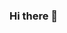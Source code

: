 ### Hi there 👋

<!--
**capparellilucas/capparellilucas** is a ✨ _special_ ✨ repository because its `README.md` (this file) appears on your GitHub profile.

Here are some ideas to get you started:

- 🔭 I’m currently working on ...
- 🌱 I’m currently learning ...
- 👯 I’m looking to collaborate on ...
- 🤔 I’m looking for help with ...
- 💬 Ask me about ...
- 📫 How to reach me: capparelli.lucas@gmail.com || linkedin.com/in/capparellilucas
- 😄 Pronouns: ...
- ⚡ Fun fact: I play the drums :musical_score: and love sliding sports :surfer: :snowboarder:
-->
